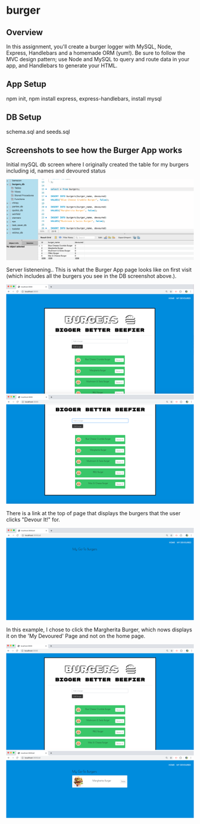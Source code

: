 # burger

## Overview 
In this assignment, you'll create a burger logger with MySQL, Node, Express, Handlebars and a homemade ORM (yum!). Be sure to follow the MVC design pattern; use Node and MySQL to query and route data in your app, and Handlebars to generate your HTML.

## App Setup
npm init, npm install express, express-handlebars, install mysql

## DB Setup
schema.sql and seeds.sql

## Screenshots to see how the Burger App works 
Initial mySQL db screen where I originally created the table for my burgers including id, names and devoured status 

![screenshot1](initial.png)

Server listenening.. This is what the Burger App page looks like on first visit (which includes all the burgers you see in the DB screenshot above.). 

![screenshot1](img1.png)
![screenshot1](img2.png)

There is a link at the top of page that displays the burgers that the user clicks "Devour It!" for. 

![screenshot1](img3.png)

In this example, I chose to click the Margherita Burger, which nows displays it on the 'My Devoured' Page and not on the home page.

![screenshot1](img4.png)
![screenshot1](img5.png)



